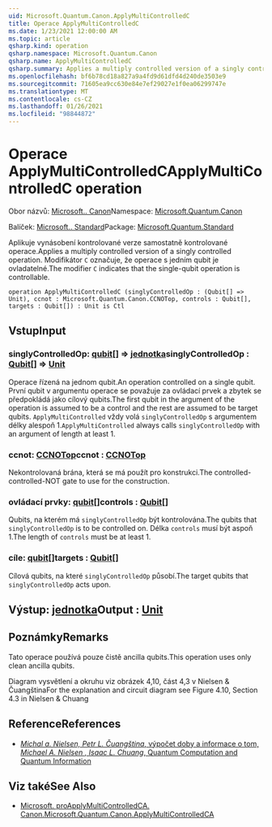 ```yaml
---
uid: Microsoft.Quantum.Canon.ApplyMultiControlledC
title: Operace ApplyMultiControlledC
ms.date: 1/23/2021 12:00:00 AM
ms.topic: article
qsharp.kind: operation
qsharp.namespace: Microsoft.Quantum.Canon
qsharp.name: ApplyMultiControlledC
qsharp.summary: Applies a multiply controlled version of a singly controlled operation. The modifier `C` indicates that the single-qubit operation is controllable.
ms.openlocfilehash: bf6b78cd18a827a9a4fd9d61dfd4d240de3503e9
ms.sourcegitcommit: 71605ea9cc630e84e7ef29027e1f0ea06299747e
ms.translationtype: MT
ms.contentlocale: cs-CZ
ms.lasthandoff: 01/26/2021
ms.locfileid: "98844872"
---
```

# <a name="applymulticontrolledc-operation"></a><span data-ttu-id="0f28e-102">Operace ApplyMultiControlledC</span><span class="sxs-lookup"><span data-stu-id="0f28e-102">ApplyMultiControlledC operation</span></span>

<span data-ttu-id="0f28e-103">Obor názvů: [Microsoft.. Canon](xref:Microsoft.Quantum.Canon)</span><span class="sxs-lookup"><span data-stu-id="0f28e-103">Namespace: [Microsoft.Quantum.Canon](xref:Microsoft.Quantum.Canon)</span></span>

<span data-ttu-id="0f28e-104">Balíček: [Microsoft.. Standard](https://nuget.org/packages/Microsoft.Quantum.Standard)</span><span class="sxs-lookup"><span data-stu-id="0f28e-104">Package: [Microsoft.Quantum.Standard](https://nuget.org/packages/Microsoft.Quantum.Standard)</span></span>


<span data-ttu-id="0f28e-105">Aplikuje vynásobení kontrolované verze samostatně kontrolované operace.</span><span class="sxs-lookup"><span data-stu-id="0f28e-105">Applies a multiply controlled version of a singly controlled operation.</span></span>
<span data-ttu-id="0f28e-106">Modifikátor `C` označuje, že operace s jedním qubit je ovladatelné.</span><span class="sxs-lookup"><span data-stu-id="0f28e-106">The modifier `C` indicates that the single-qubit operation is controllable.</span></span>

```qsharp
operation ApplyMultiControlledC (singlyControlledOp : (Qubit[] => Unit), ccnot : Microsoft.Quantum.Canon.CCNOTop, controls : Qubit[], targets : Qubit[]) : Unit is Ctl
```


## <a name="input"></a><span data-ttu-id="0f28e-107">Vstup</span><span class="sxs-lookup"><span data-stu-id="0f28e-107">Input</span></span>

### <a name="singlycontrolledop--qubit--unit"></a><span data-ttu-id="0f28e-108">singlyControlledOp: [qubit](xref:microsoft.quantum.lang-ref.qubit)[] => [jednotka](xref:microsoft.quantum.lang-ref.unit)</span><span class="sxs-lookup"><span data-stu-id="0f28e-108">singlyControlledOp : [Qubit](xref:microsoft.quantum.lang-ref.qubit)[] => [Unit](xref:microsoft.quantum.lang-ref.unit)</span></span> 

<span data-ttu-id="0f28e-109">Operace řízená na jednom qubit.</span><span class="sxs-lookup"><span data-stu-id="0f28e-109">An operation controlled on a single qubit.</span></span>
<span data-ttu-id="0f28e-110">První qubit v argumentu operace se považuje za ovládací prvek a zbytek se předpokládá jako cílový qubits.</span><span class="sxs-lookup"><span data-stu-id="0f28e-110">The first qubit in the argument of the operation is assumed to be a control and the rest are assumed to be target qubits.</span></span>
<span data-ttu-id="0f28e-111">`ApplyMultiControlled` vždy volá `singlyControlledOp` s argumentem délky alespoň 1.</span><span class="sxs-lookup"><span data-stu-id="0f28e-111">`ApplyMultiControlled` always calls `singlyControlledOp` with an argument of length at least 1.</span></span>


### <a name="ccnot--ccnotop"></a><span data-ttu-id="0f28e-112">ccnot: [CCNOTop](xref:Microsoft.Quantum.Canon.CCNOTop)</span><span class="sxs-lookup"><span data-stu-id="0f28e-112">ccnot : [CCNOTop](xref:Microsoft.Quantum.Canon.CCNOTop)</span></span>

<span data-ttu-id="0f28e-113">Nekontrolovaná brána, která se má použít pro konstrukci.</span><span class="sxs-lookup"><span data-stu-id="0f28e-113">The controlled-controlled-NOT gate to use for the construction.</span></span>


### <a name="controls--qubit"></a><span data-ttu-id="0f28e-114">ovládací prvky: [qubit](xref:microsoft.quantum.lang-ref.qubit)[]</span><span class="sxs-lookup"><span data-stu-id="0f28e-114">controls : [Qubit](xref:microsoft.quantum.lang-ref.qubit)[]</span></span>

<span data-ttu-id="0f28e-115">Qubits, na kterém má `singlyControlledOp` být kontrolována.</span><span class="sxs-lookup"><span data-stu-id="0f28e-115">The qubits that `singlyControlledOp` is to be controlled on.</span></span>
<span data-ttu-id="0f28e-116">Délka `controls` musí být aspoň 1.</span><span class="sxs-lookup"><span data-stu-id="0f28e-116">The length of `controls` must be at least 1.</span></span>


### <a name="targets--qubit"></a><span data-ttu-id="0f28e-117">cíle: [qubit](xref:microsoft.quantum.lang-ref.qubit)[]</span><span class="sxs-lookup"><span data-stu-id="0f28e-117">targets : [Qubit](xref:microsoft.quantum.lang-ref.qubit)[]</span></span>

<span data-ttu-id="0f28e-118">Cílová qubits, na které `singlyControlledOp` působí.</span><span class="sxs-lookup"><span data-stu-id="0f28e-118">The target qubits that `singlyControlledOp` acts upon.</span></span>



## <a name="output--unit"></a><span data-ttu-id="0f28e-119">Výstup: [jednotka](xref:microsoft.quantum.lang-ref.unit)</span><span class="sxs-lookup"><span data-stu-id="0f28e-119">Output : [Unit](xref:microsoft.quantum.lang-ref.unit)</span></span>



## <a name="remarks"></a><span data-ttu-id="0f28e-120">Poznámky</span><span class="sxs-lookup"><span data-stu-id="0f28e-120">Remarks</span></span>

<span data-ttu-id="0f28e-121">Tato operace používá pouze čistě ancilla qubits.</span><span class="sxs-lookup"><span data-stu-id="0f28e-121">This operation uses only clean ancilla qubits.</span></span>

<span data-ttu-id="0f28e-122">Diagram vysvětlení a okruhu viz obrázek 4,10, část 4,3 v Nielsen & Čuangština</span><span class="sxs-lookup"><span data-stu-id="0f28e-122">For the explanation and circuit diagram see Figure 4.10, Section 4.3 in Nielsen & Chuang</span></span>

## <a name="references"></a><span data-ttu-id="0f28e-123">Reference</span><span class="sxs-lookup"><span data-stu-id="0f28e-123">References</span></span>

- [<span data-ttu-id="0f28e-124">*Michal a. Nielsen, Petr L. Čuangština*, výpočet doby a informace o tom,</span><span class="sxs-lookup"><span data-stu-id="0f28e-124"> *Michael A. Nielsen , Isaac L. Chuang*, Quantum Computation and Quantum Information </span></span>](http://doi.org/10.1017/CBO9780511976667)

## <a name="see-also"></a><span data-ttu-id="0f28e-125">Viz také</span><span class="sxs-lookup"><span data-stu-id="0f28e-125">See Also</span></span>

- [<span data-ttu-id="0f28e-126">Microsoft. proApplyMultiControlledCA. Canon.</span><span class="sxs-lookup"><span data-stu-id="0f28e-126">Microsoft.Quantum.Canon.ApplyMultiControlledCA</span></span>](xref:Microsoft.Quantum.Canon.ApplyMultiControlledCA)